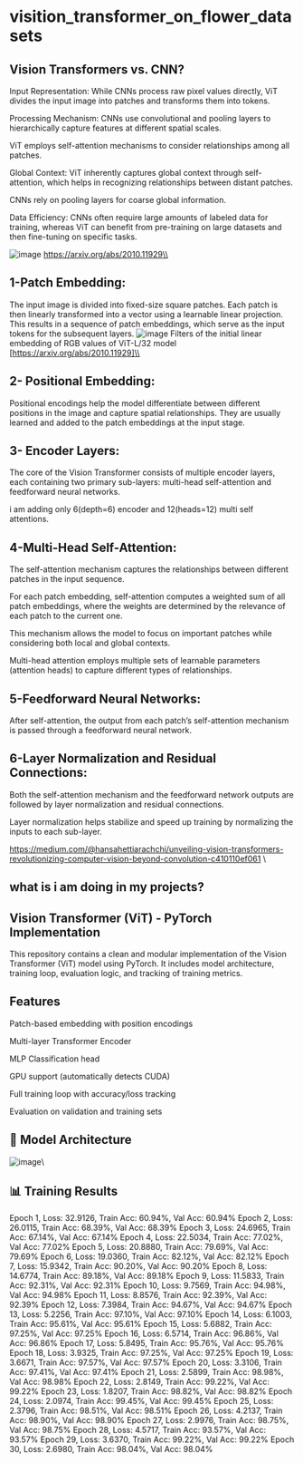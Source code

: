 # visition_transformer_on_flower_datasets
## Vision Transformers vs. CNN?
Input Representation: While CNNs process raw pixel values directly, ViT divides the input image into patches and transforms them into tokens.

Processing Mechanism: CNNs use convolutional and pooling layers to hierarchically capture features at different spatial scales. 

ViT employs self-attention mechanisms to consider relationships among all patches.

Global Context: ViT inherently captures global context through self-attention, which helps in recognizing relationships between distant patches. 

CNNs rely on pooling layers for coarse global information.

Data Efficiency: CNNs often require large amounts of labeled data for training, whereas ViT can benefit from pre-training on large datasets and then fine-tuning on specific tasks.



![image](https://github.com/user-attachments/assets/8f8daa9b-6f6a-4681-a835-4b3066522c7c)
https://arxiv.org/abs/2010.11929\\

## 1-Patch Embedding:
The input image is divided into fixed-size square patches. Each patch is then linearly transformed into a vector using a learnable linear projection. This results in a sequence of patch embeddings, which serve as the input tokens for the subsequent layers.
![image](https://github.com/user-attachments/assets/870ce9d2-76a3-4b0b-814b-6351fc7205af)
Filters of the initial linear embedding of RGB values of ViT-L/32 model [https://arxiv.org/abs/2010.11929]\\

## 2- Positional Embedding:
Positional encodings help the model differentiate between different positions in the image and capture spatial relationships. They are usually learned and added to the patch embeddings at the input stage.

## 3- Encoder Layers:
The core of the Vision Transformer consists of multiple encoder layers, each containing two primary sub-layers: multi-head self-attention and feedforward neural networks.

i am adding only 6(depth=6) encoder and 12(heads=12) multi self attentions.

## 4-Multi-Head Self-Attention:
The self-attention mechanism captures the relationships between different patches in the input sequence.

For each patch embedding, self-attention computes a weighted sum of all patch embeddings, where the weights are determined by the relevance of each patch to the current one.

This mechanism allows the model to focus on important patches while considering both local and global contexts.

Multi-head attention employs multiple sets of learnable parameters (attention heads) to capture different types of relationships.

## 5-Feedforward Neural Networks:
After self-attention, the output from each patch’s self-attention mechanism is passed through a feedforward neural network.

## 6-Layer Normalization and Residual Connections:
Both the self-attention mechanism and the feedforward network outputs are followed by layer normalization and residual connections.

Layer normalization helps stabilize and speed up training by normalizing the inputs to each sub-layer.

https://medium.com/@hansahettiarachchi/unveiling-vision-transformers-revolutionizing-computer-vision-beyond-convolution-c410110ef061 \\

## what is i am doing in my projects?

## Vision Transformer (ViT) - PyTorch Implementation

This repository contains a clean and modular implementation of the Vision Transformer (ViT) model using PyTorch. It includes model architecture, training loop, evaluation logic, and tracking of training metrics.

## Features
Patch-based embedding with position encodings

Multi-layer Transformer Encoder

MLP Classification head

GPU support (automatically detects CUDA)

Full training loop with accuracy/loss tracking

Evaluation on validation and training sets

## 🧠 Model Architecture
![image](https://github.com/user-attachments/assets/00452f3f-fba3-49b2-8f3b-289df4a012a8)\\

## 📊 Training Results
Epoch 1, Loss: 32.9126, Train Acc: 60.94%, Val Acc: 60.94%
Epoch 2, Loss: 26.0115, Train Acc: 68.39%, Val Acc: 68.39%
Epoch 3, Loss: 24.6965, Train Acc: 67.14%, Val Acc: 67.14%
Epoch 4, Loss: 22.5034, Train Acc: 77.02%, Val Acc: 77.02%
Epoch 5, Loss: 20.8880, Train Acc: 79.69%, Val Acc: 79.69%
Epoch 6, Loss: 19.0360, Train Acc: 82.12%, Val Acc: 82.12%
Epoch 7, Loss: 15.9342, Train Acc: 90.20%, Val Acc: 90.20%
Epoch 8, Loss: 14.6774, Train Acc: 89.18%, Val Acc: 89.18%
Epoch 9, Loss: 11.5833, Train Acc: 92.31%, Val Acc: 92.31%
Epoch 10, Loss: 9.7569, Train Acc: 94.98%, Val Acc: 94.98%
Epoch 11, Loss: 8.8576, Train Acc: 92.39%, Val Acc: 92.39%
Epoch 12, Loss: 7.3984, Train Acc: 94.67%, Val Acc: 94.67%
Epoch 13, Loss: 5.2256, Train Acc: 97.10%, Val Acc: 97.10%
Epoch 14, Loss: 6.1003, Train Acc: 95.61%, Val Acc: 95.61%
Epoch 15, Loss: 5.6882, Train Acc: 97.25%, Val Acc: 97.25%
Epoch 16, Loss: 6.5714, Train Acc: 96.86%, Val Acc: 96.86%
Epoch 17, Loss: 5.8495, Train Acc: 95.76%, Val Acc: 95.76%
Epoch 18, Loss: 3.9325, Train Acc: 97.25%, Val Acc: 97.25%
Epoch 19, Loss: 3.6671, Train Acc: 97.57%, Val Acc: 97.57%
Epoch 20, Loss: 3.3106, Train Acc: 97.41%, Val Acc: 97.41%
Epoch 21, Loss: 2.5899, Train Acc: 98.98%, Val Acc: 98.98%
Epoch 22, Loss: 2.8149, Train Acc: 99.22%, Val Acc: 99.22%
Epoch 23, Loss: 1.8207, Train Acc: 98.82%, Val Acc: 98.82%
Epoch 24, Loss: 2.0974, Train Acc: 99.45%, Val Acc: 99.45%
Epoch 25, Loss: 2.3796, Train Acc: 98.51%, Val Acc: 98.51%
Epoch 26, Loss: 4.2137, Train Acc: 98.90%, Val Acc: 98.90%
Epoch 27, Loss: 2.9976, Train Acc: 98.75%, Val Acc: 98.75%
Epoch 28, Loss: 4.5717, Train Acc: 93.57%, Val Acc: 93.57%
Epoch 29, Loss: 3.6370, Train Acc: 99.22%, Val Acc: 99.22%
Epoch 30, Loss: 2.6980, Train Acc: 98.04%, Val Acc: 98.04%



